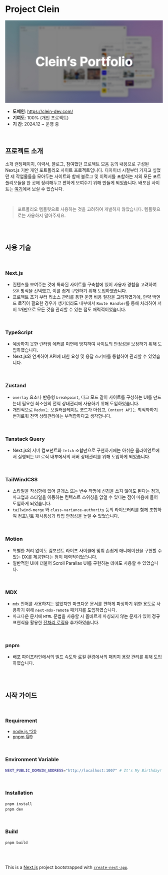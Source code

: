 # Project Clein

![Clein's Portfolio 인트로](/public/images/og-image-main.jpg)

- **도메인**: https://clein-dev.com/
- **기여도**: 100% (개인 프로젝트)
- **기 간**: 2024.12 ~ 운영 중

<br />

## 프로젝트 소개

소개 랜딩페이지, 이력서, 블로그, 참여했던 프로젝트 모음 등의 내용으로 구성된 Next.js 기반 개인 포트폴리오 사이트 프로젝트입니다. 디자이너 시절부터 가지고 싶었던 제 작업물들을 모아두는 사이트와 함께 블로그 및 이력서를 포함하는 저의 모든 포트폴리오들을 한 곳에 정리해두고 편하게 보여주기 위해 만들게 되었습니다. 배포된 사이트는 [여기](https://clein-dev.com/)에서 보실 수 있습니다.

<br />

> 포트폴리오 템플릿으로 사용하는 것을 고려하여 개발하지 않았습니다. 템플릿으로는 사용하지 말아주세요.

<br />
<br />

## 사용 기술

<br />

### Next.js

- 컨텐츠를 보여주는 것에 특화된 사이트를 구축함에 있어 사용자 경험을 고려하여 `SSR` 방식을 선택했고, 이를 쉽게 구현하기 위해 도입하였습니다.
- 프로젝트 초기 부터 리소스 관리를 통한 운영 비용 절감을 고려하였기에, 만약 백엔드 로직이 필요한 경우가 생기더라도 내부에서 `Route Handler`를 통해 처리하여 서버 1개만으로 모든 것을 관리할 수 있는 점도 매력적이었습니다.

<br />

### TypeScript

- 예상하지 못한 런타임 에러를 미연에 방지하여 사이트의 안정성을 보장하기 위해 도입하였습니다.
- Next.js와 연계하여 API에 대한 요청 및 응답 스키마를 통합하여 관리할 수 있었습니다.

<br />

### Zustand

- `overlay` 요소나 반응형 `breakpoint`, 다크 모드 같이 사이트를 구성하는 UI를 만드는데 필요한 최소한의 전역 상태관리에 사용하기 위해 도입하였습니다.
- 개인적으로 `Redux`는 보일러플레이트 코드가 아쉽고, `Context API`는 최적화하기 번거로워 전역 상태관리에는 부적합하다고 생각합니다.

<br />

### Tanstack Query

- Next.js의 서버 컴포넌트와 `fetch` 조합만으로 구현하기에는 아쉬운 클라이언트에서 실행되는 UI 로직 내부에서의 서버 상태관리를 위해 도입하게 되었습니다.

<br />

### TailWindCSS

- 스타일을 작성함에 있어 클래스 또는 변수 작명에 신경을 쓰지 않아도 된다는 점과, 마크업과 스타일을 이동하는 컨텍스트 스위칭을 없앨 수 있다는 점이 마음에 들어 도입하게 되었습니다.
- `tailwind-merge` 와 `class-variance-authority` 등의 라이브러리를 함께 조합하여 컴포넌트 재사용성과 타입 안정성을 높일 수 있었습니다.

<br />

### Motion

- 특별한 처리 없이도 컴포넌트 라이프 사이클에 맞춰 손쉽게 애니메이션을 구현할 수 있는 DX를 제공한다는 점이 매력적이었습니다.
- 일반적인 UI에 더불어 Scroll Parallax UI를 구현하는 데에도 사용할 수 있었습니다.

<br />

### MDX

- `mdx` 언어를 사용하지는 않았지만 마크다운 문서를 편하게 파싱하기 위한 용도로 사용하기 위해 `next-mdx-remote` 패키지를 도입하였습니다.
- 마크다운 문서에 `HTML` 문법을 사용할 시 올바르게 파싱되지 않는 문제가 있어 정규 표현식을 활용한 [전처리 로직](/src/widgets/content/lib/index.ts)을 추가하였습니다.

<br />

### pnpm

- 배포 파이프라인에서의 빌드 속도와 로컬 환경에서의 패키지 용량 관리를 위해 도입하였습니다.

<br />
<br />

## 시작 가이드

<br />

### Requirement

- [node.js ^20](https://nodejs.org/ko)
- [pnpm @9](https://pnpm.io/ko/)

<br />

### Environment Variable

```bash
NEXT_PUBLIC_DOMAIN_ADDRESS="http://localhost:1007" # It's My Birthday!
```

<br />

### Installation

```bash
pnpm install
pnpm dev
```

<br />

### Build

```bash
pnpm build
```

<br />
<br />

This is a [Next.js](https://nextjs.org) project bootstrapped with [`create-next-app`](https://nextjs.org/docs/app/api-reference/cli/create-next-app).

